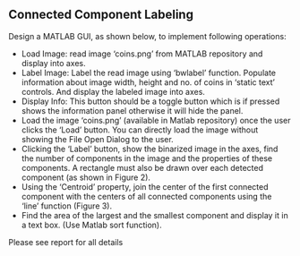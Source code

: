## Connected Component Labeling

Design a MATLAB GUI, as shown below, to implement following operations:
- Load Image: read image ‘coins.png’ from MATLAB repository and display into axes.
- Label Image: Label the read image using ‘bwlabel’ function. Populate information about image width, height and no. of coins in ‘static text’ controls. And display the labeled image into axes.
- Display Info: This button should be a toggle button which is if pressed shows the information panel otherwise it will hide the panel.
- Load the image ‘coins.png’ (available in Matlab repository) once the user clicks the ‘Load’ button. You can directly load the image without showing the File Open Dialog to the user.
- Clicking the ‘Label’ button, show the binarized image in the axes, find the number of components in the image and the properties of these components. A rectangle must also be drawn over each detected component (as shown in Figure 2).
- Using the ‘Centroid’ property, join the center of the first connected component with the centers of all connected components using the ‘line’ function (Figure 3).
- Find the area of the largest and the smallest component and display it in a text box. (Use Matlab sort function).


Please see report for all details